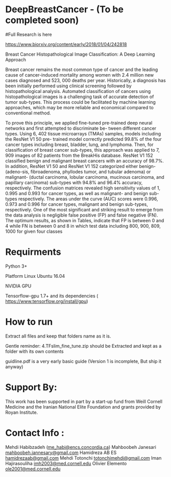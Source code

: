 # DeepBreastCancer - (To be completed soon) 

#Full Research is here

https://www.biorxiv.org/content/early/2018/01/04/242818


Breast Cancer Histopathological Image Classification: A Deep Learning Approach

Breast cancer remains the most common type of cancer and the leading cause of cancer-induced mortality
among women with 2.4 million new cases diagnosed and 523, 000 deaths per year. Historically, a diagnosis has been
initially performed using clinical screening followed by histopathological analysis. Automated classification of cancers
using histopathological images is a challenging task of accurate detection of tumor sub-types. This process could be facilitated by machine learning approaches, which may be more reliable and economical compared to conventional method.


To prove this principle, we applied fine-tuned pre-trained deep neural networks and first attempted to discriminate be-
tween different cancer types. Using 6, 402 tissue microarrays (TMAs) samples, models including the ResNet V1 50 pre-
trained model correctly predicted 99.8% of the four cancer types including breast, bladder, lung, and lymphoma. Then,
for classification of breast cancer sub-types, this approach was applied to 7, 909 images of 82 patients from the BreakHis
database. ResNet V1 152 classified benign and malignant breast cancers with an accuracy of 98.7%. In addition, ResNet V1
50 and ResNet V1 152 categorized either benign- (adeno-sis, fibroadenoma, phyllodes tumor, and tubular adenoma) or
malignant- (ductal carcinoma, lobular carcinoma, mucinous carcinoma, and papillary carcinoma) sub-types with 94.8% and
96.4% accuracy, respectively. The confusion matrices revealed high sensitivity values of 1, 0.995 and 0.993 for cancer types, as well as malignant- and benign sub-types respectively. The areas under the curve (AUC) scores were 0.996, 0.973 and 0.996 for
cancer types, malignant and benign sub-types, respectively. One of the most significant and striking result to emerge from the
data analysis is negligible false positive (FP) and false negative (FN). The optimum results, as shown in Tables, indicate that FP is between 0 and 4 while FN is between 0 and 8 in which test data including 800, 900, 809, 1000 for given four classes

# Requirments
Python 3+  

Platform Linux Ubuntu 16.04

NVIDIA GPU

Tensorflow-gpu 1.7+ and its dependencies  ( https://www.tensorflow.org/install/gpu) 


# How to run 
Extract all files and keep that folders name as it is.


Gentle reminder:  4.TFslim_fine_tune.zip should be Extracted and kept as a folder with its own contents 


guidline.pdf  is a very early basic guide (Version 1 is incomplete, But ship it anyway)


# Support By: 

This work has been supported in part by a  start-up  fund  from  Weill  Cornell Medicine  and the Iranian National Elite  Foundation   and   grants   provided   by   Royan   Institute.

# Contact Info : 

Mehdi Habibzadeh  (me_habi@encs.concordia.ca) 
Mahboobeh Janesari mahboobeh.jannesary@gmail.com
Hamidreza AB ES hamidrezaab@gmail.com
Mehdi Totonchi totonchimehdi@gmail.com
Iman Hajirasouliha imh2003@med.cornell.edu
Olivier Elemento ole2001@med.cornell.edu
